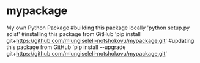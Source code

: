 # mypackage
My own Python Package
#building this package locally
'python setup.py sdist'
#installing this package from GitHub
'pip install git+https://github.com/mlungiseleli-notshokovu/mypackage.git'
#updating this package from GitHub
'pip install --upgrade git+https://github.com/mlungiseleli-notshokovu/mypackage.git'
